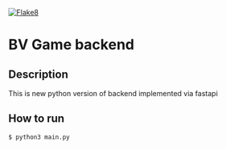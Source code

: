 [![Flake8](https://github.com/BattleVerseIo/GameBack/actions/workflows/flake8.yml/badge.svg?branch=DEV-5_socketio_flake8)](https://github.com/BattleVerseIo/GameBack/actions/workflows/flake8.yml)


# BV Game backend
## Description
This is new python version of backend implemented via fastapi

## How to run  

    $ python3 main.py

